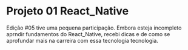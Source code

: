 # Projeto 01 React_Native 
<NLW> Edição #05 tive uma pequena participação. Embora esteja incompleto aprndir fundamentos do React_Native, recebi dicas e de como se aprofundar mais na  carreira com essa tecnologia tecnologia. 
